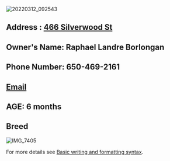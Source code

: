 
![20220312_092543](https://user-images.githubusercontent.com/51805925/158464657-b1c946e1-c423-4e90-a10c-fece342320ff.jpg)
## Address : [466 Silverwood St](https://www.google.com/maps/place/466+Silverwood+St,+Brentwood,+CA+94513/@37.9319153,-121.696657,15z/data=!4m13!1m7!3m6!1s0x808ffe9180ea2bdd:0x26a019c7c1bce2a6!2s466+Silverwood+St,+Brentwood,+CA+94513!3b1!8m2!3d37.9319153!4d-121.6879023!3m4!1s0x808ffe9180ea2bdd:0x26a019c7c1bce2a6!8m2!3d37.9319153!4d-121.6879023)

## Owner's Name: Raphael Landre Borlongan
## Phone Number: 650-469-2161
## [Email](mailto:leophar20@gmail.com)
## AGE: 6 months


## Breed
![IMG_7405](https://user-images.githubusercontent.com/51805925/158466830-6f71fb3e-76bd-4f0f-94eb-3ceddea6889b.jpg)






For more details see [Basic writing and formatting syntax](https://docs.github.com/en/github/writing-on-github/getting-started-with-writing-and-formatting-on-github/basic-writing-and-formatting-syntax).




